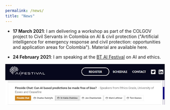 ```yaml
---
permalink: /news/
title: "News"
---
```


- **17 March 2021**: I am delivering a workshop as part of the COLGOV project to Civil Servants in Colombia on AI & civil protection ("Artificial intelligence for emergency response and civil protection: opportunities and application areas for Colombia"). Material are available here.

- **24 February 2021**: I am speaking at the [BT AI Festival](https://aiglobalfestival.com/) on AI and ethics.

![Firechat screenshot](../assets/images/BT_AIFest2021.jpg)

